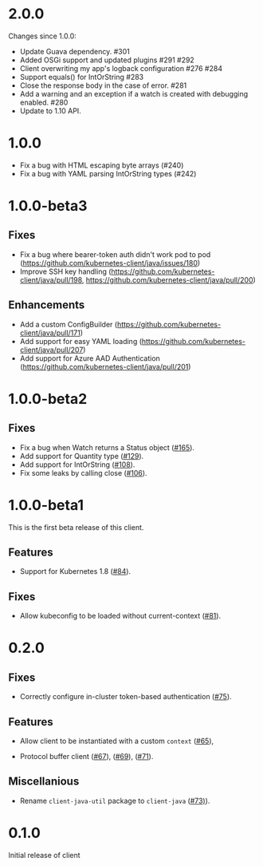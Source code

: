 # 2.0.0

Changes since 1.0.0:

* Update Guava dependency. #301 
* Added OSGi support and updated plugins #291 #292
* Client overwriting my app's logback configuration #276 #284
* Support equals() for IntOrString #283
* Close the response body in the case of error. #281
* Add a warning and an exception if a watch is created with debugging enabled. #280
* Update to 1.10 API.

# 1.0.0
* Fix a bug with HTML escaping byte arrays (#240)
* Fix a bug with YAML parsing IntOrString types (#242)

# 1.0.0-beta3

## Fixes

* Fix a bug where bearer-token auth didn't work pod to pod
  (https://github.com/kubernetes-client/java/issues/180)
* Improve SSH key handling
  (https://github.com/kubernetes-client/java/pull/198, https://github.com/kubernetes-client/java/pull/200)

## Enhancements

* Add a custom ConfigBuilder
  (https://github.com/kubernetes-client/java/pull/171)
* Add support for easy YAML loading
  (https://github.com/kubernetes-client/java/pull/207)
* Add support for Azure AAD Authentication
  (https://github.com/kubernetes-client/java/pull/201)


# 1.0.0-beta2

## Fixes

* Fix a bug when Watch returns a Status object
  ([#165](https://github.com/kubernetes-client/java/pull/165)).
* Add support for Quantity type
  ([#129](https://github.com/kubernetes-client/java/pull/129)).
* Add support for IntOrString
  ([#108](https://github.com/kubernetes-client/java/pull/108)).
* Fix some leaks by calling close
  ([#106](https://github.com/kubernetes-client/java/pull/165)).

# 1.0.0-beta1

This is the first beta release of this client.

## Features

* Support for Kubernetes 1.8 
  ([#84](https://github.com/kubernetes-client/java/pull/84)).

## Fixes

* Allow kubeconfig to be loaded without current-context
  ([#81](https://github.com/kubernetes-client/java/pull/81)).

# 0.2.0

## Fixes

* Correctly configure in-cluster token-based authentication
  ([#75](https://github.com/kubernetes-client/java/pull/75)).

## Features

* Allow client to be instantiated with a custom `context`
  ([#65](https://github.com/kubernetes-client/java/pull/65)), 

* Protocol buffer client 
  ([#67](https://github.com/kubernetes-client/java/pull/67)), 
  ([#69](https://github.com/kubernetes-client/java/pull/69)), 
  ([#71](https://github.com/kubernetes-client/java/pull/71)).

## Miscellanious 

* Rename `client-java-util` package to `client-java`
  ([#73)](https://github.com/kubernetes-client/java/pull/73)).

# 0.1.0

Initial release of client
